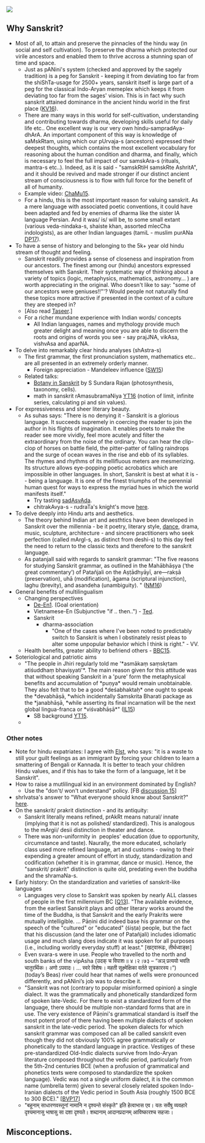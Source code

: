 ![](http://upload.wikimedia.org/wikipedia/commons/thumb/3/3f/Devimahatmya_Sanskrit_MS_Nepal_11c.jpg/400px-Devimahatmya_Sanskrit_MS_Nepal_11c.jpg)



## Why Sanskrit?

- Most of all, to attain and preserve the pinnacles of the hindu way (in social and self cultivation). To preserve the dharma which protected our virile ancestors and enabled them to thrive accross a stunning span of time and space.
    - Just as pANini's system (checked and approved by the sagely tradition) is a peg for Sanskrit - keeping it from deviating too far from the shiShTa-usage for 2500+ years, sanskrit itself is large part of a peg for the classical Indo-Aryan memeplex which keeps it from deviating too far from the sages' vision.﻿ This is in fact why such sanskrit attained dominance in the ancient hindu world in the first place ([KV16](https://kashcidvipashcit.wordpress.com/2016/05/19/%E0%A4%95%E0%A5%81%E0%A4%A4%E0%A4%83-%E0%A4%B8%E0%A4%82%E0%A4%B8%E0%A5%8D%E0%A4%95%E0%A5%83%E0%A4%A4%E0%A4%B8%E0%A5%8D%E0%A4%AF-%E0%A4%AA%E0%A5%8D%E0%A4%B0%E0%A4%AD%E0%A5%81%E0%A4%A4%E0%A5%8D%E0%A4%B5/)).
    - There are many ways in this world for self-cultivation, understanding and contributing towards dharma, developing skills useful for daily life etc.. One excellent way is our very own hindu-sampradAya-dhArA. An important component of this way is knowledge of saMskRtam, using which our pUrvaja-s (ancestors) expressed their deepest thoughts, which contains the most excellent vocabulary for reasoning about the human condition and dharma, and finally, which is necessary to feel the full impact of our samskAra-s (rituals, mantra-s etc..). Indeed, as it is said - "samskRtiH samskRte AshritA", and it should be revived and made stronger if our distinct ancient stream of consciousness is to flow with full force for the benefit of all of humanity.
    - Example video: [ChaMu15](https://youtu.be/lKljhDp9boU?t=595).
    - For a hindu, this is the most important reason for valuing sanskrit. As a mere language with associated poetic conventions, it could have been adapted and fed by enemies of dharma like the sister IA language Persian. And it was/ is/ will be, to some small extant (various veda-nindaka-s, shaiste khan, assorted mlecCha indologists), as are other Indian languages (tamiL - muslim purANa [DP17](http://www.mid-day.com/articles/devdutt-pattanaik-a-purana-for-muslims/18465165)).
- To have a sense of history and belonging to the 5k+ year old hindu stream of thought and feeling.
    - Sanskrit readily provides a sense of closeness and inspiration from our ancestors. The finest among our (hindu) ancestors expressed themselves with Sanskrit. Their systematic way of thinking about a variety of topics (logic, metaphysics, mathematics, astronomy... ) are worth appreciating in the original. Who doesn't like to say: "some of our ancestors were geniuses!!"'? Would people not naturally find these topics more attractive if presented in the context of a culture they are steeped in?
    - \[Also read [Taseer](http://www.openthemagazine.com/article/art-culture/a-historical-sense).\]
    - For a richer mundane experience with Indian words/ concepts
        - All Indian languages, names and mythology provide much greater delight and meaning once you are able to discern the roots and origins of words you see - say prajJNA, vikAsa, vishvAsa and aparNA.
- To delve into remarkably clear hindu analyses (shAstra-s)
    - The first grammar, the first pronunciation system, mathematics etc.. are all presented in an extremely orderly manner.
        - Foreign appreciation - Mandeleev influence ([SW15](http://swarajyamag.com/ideas/sanskrit-and-mendeleevs-periodic-table-of-elements/))
    - Related talks:
        - [Botany in Sanskrit](https://www.youtube.com/watch?v=lFvzTH-q2Uw&list=WL#t=3161) by S Sundara Rajan (photosynthesis, taxonomy, cells).
        - math in sanskrit rAmasubramaNiya [YT16](https://www.youtube.com/watch?v=iVEc_wQ4YTM) (notion of limit, infinite series, calculating pi and sin values).
- For expressiveness and sheer literary beauty.
    - As suhas says: "There is no denying it - Sanskrit is a glorious language. It succeeds supremely in coercing the reader to join the author in his flights of imagination. It enables poets to make the reader see more vividly, feel more acutely and filter the extraordinary from the noise of the ordinary. You can hear the clip-clop of horses on battle field, the pitter-patter of falling raindrops and the surge of ocean waves in the rise and ebb of its syllables. The rhymes and rhythms of its mellifluous meters are mesmerizing. Its structure allows eye-popping poetic acrobatics which are impossible in other languages. In short, Sanskrit is best at what it is -- being a language. It is one of the finest triumphs of the perennial human quest for ways to express the myriad hues in which the world manifests itself."
        - Try tasting [sadAsvAda](https://groups.google.com/forum/#!forum/sadaswada).
        - chitrakAvya-s - rudraTa's knight's move [here](http://gssmurthy.blogspot.com/2016/01/rudrata-and-his-knights-move-verse.html).
- To delve deeply into Hindu arts and aesthetics.
    - The theory behind Indian art and aesthtics have been developed in Sanskrit over the millennia - be it poetry, literary style, [dance](http://www.youtube.com/watch?v=yV_DVf4wmYE&list=PL798BE0DBBDF1AA1D), drama, music, sculpture, architecture - and sincere practitioners who seek perfection (called mArgI-s, as distinct from deshi-s) to this day feel the need to return to the classic texts and therefore to the sanskrit language.
    - As patanjalI said with regards to sanskrit grammar: "The five reasons for studying Sanskrit grammar, as outlined in the Mahābhāṣya (‘the great commentary’) of Patañjali on the Aṣṭādhyāyī, are—rakṣā (preservation), uhā (modification), āgama (scriptural injunction), laghu (brevity), and asandeha (unambiguity). " ([NM16](https://www.youtube.com/watch?v=Dw6swQpju7A))
- General benefits of multilingualism
    - Changing perspectives
        - [De-En1](http://medicalxpress.com/news/2015-04-language-view-theworld.html?utm_content=buffer39c25&utm_medium=social&utm_source=facebook.com&utm_campaign=buffer). (Goal orientation)
        - Vietnamese-En (Subjunctive "if .. then..") - [Ted](https://www.youtube.com/watch?v=zeSVMG4GkeQ).
        - Sanskrit
            - dharma-association
                - "One of the cases where I've been noted to predictably switch to Sanskrit is when I obstinately resist pleas to alter some unpopular behavior which I think is right." - VV.
    - Health benefits, greater ability to befriend others - [BBC15](http://www.bbc.com/future/story/20150528-how-to-learn-30-languages).
- Soteriological and patriotic aims
    - "The people in Jhiri regularly told me '\*asmākaṃ saṃskṛtam atiśuddhaṃ bhaviṣyati'\*. The main reason given for this attitude was that without speaking Sanskrit in a 'pure' form the metaphysical benefits and accumulation of \*puṇya\* would remain unobtainable. They also felt that to be a good \*deśabhaktaḥ\* one ought to speak the \*devabhāṣā, \*which incidentally Samskrita Bharati package as the \*janabhāṣā, \*while asserting its final incarnation will be the next global lingua-franca or \*viśvabhāṣā\*" ([IL15](http://list.indology.info/pipermail/indology_list.indology.info/2016-January/042636.html))
        - SB background [YT15](https://youtu.be/cqx3z_clsjY?t=126).
    -


### Other notes

- Note for hindu expatriates: I agree with [Elst](http://koenraadelst.blogspot.in/2012/05/hindu-survival-what-is-to-be-done.html), who says: "it is a waste to still your guilt feelings as an immigrant by forcing your children to learn a smattering of Bengali or Kannada. It is better to teach your children Hindu values, and if this has to take the form of a language, let it be Sanskrit".
- How to raise a mutlilingual kid in an environment dominated by English?
    - Use the "don't/ won't understand" policy. \[FB [discussion 15](https://www.facebook.com/vishvas.vasuki/posts/10153397026052989?ref=notif&notif_t=comment_mention)\]
- shrIvatsa's answer to "What everyone should know about Sanskrit?" [here](http://www.quora.com/What-are-some-mind-blowing-facts-about-Sanskrit-What-should-everyone-know-about-Sanskrit-language).
- On the sanskrit/ prakrit distinction - and its antiquity:
    - Sanskrit literally means refined, prAkRt means natural/ innate (implying that it is not as polished/ standardized). This is analogous to the mArgii/ desii distinction in theater and dance.
    - There was non-uniformity in  peoples' education (due to opportunity, circumstance and taste). Naurally, the more educated, scholarly class used more refined language, art and customs - owing to their expending a greater amount of effort in study, standardization and codification (whether it is in grammar, dance or music). Hence, the "sanskrit/ prakrit" distinction is quite old, predating even the buddha and the shramaNa-s.
- Early history: On the standardization and varieties of sanskrit-like languages
    - Languages very close to Sanskrit was spoken by nearly ALL classes of people in the first millennium BC \[[Q13](https://www.quora.com/What-percentage-of-people-on-the-Indian-subcontinent-used-or-knew-Sanskrit-during-the-2nd-and-1st-millennium-BC)\]. "The available evidence, from the earliest Sanskrit plays and other literary works around the time of the Buddha, is that Sanskrit and the early Prakrits were mutually intelligible. ... Pāṇini did indeed base his grammar on the speech of the "cultured" or "educated" (śiṣṭa) people, but the fact that his discussion (and the later one of Patañjali) includes idiomatic usage and much slang does indicate it was spoken for all purposes (i.e., including worldly everyday stuff) at least." \[खट्वारूढः, तीर्थध्वाङ्क्षः\]
    - Even svara-s were in use. People who travelled to the north and south banks of the vipAsha (उदक् च विपाशः॥ ४।२।७३ – “अञ् प्रत्ययो भवति चातुरर्थिकः। अणो ऽपवादः। … स्वरे विशेषः। महती सूक्ष्मेक्षिका वर्तते सूत्रकारस्य।”)  (today’s Beas) river could hear that names of wells were pronounced differently, and pANini’s job was to describe it.
    - "Sanskrit was not (contrary to popular misinformed opinion) a single dialect. It was the grammatically and phonetically standardized form of spoken late-Vedic. ​For there to exist a standardized form of the language, there should be multiple non-standard forms that are in use. The very existence of Pāṇini's grammatical standard is itself the most potent proof of there having been multiple dialects of spoken sanskrit in the late-vedic period.​ The spoken dialects for which sanskrit grammar was composed can all be called sanskrit even though they did not obviously 100% agree grammatically or phonetically to the standard language in practice. Vestiges of these pre-standardized Old-Indic dialects survive from Indo-Aryan literature composed throughout the vedic period, particularly from the 5th-2nd centuries BCE (when a profusion of grammatical and phonetics texts were composed to standardize the spoken language). Vedic was not a single uniform dialect, it is the common name (umbrella term) given to several closely related spoken Indo-Iranian dialects of the Vedic period in South Asia (roughly 1500 BCE to 300 BCE)." \[[BVP17](https://groups.google.com/d/msg/bvparishat/_w1ShqfczhY/27iVBdXsCQAJ)\]
    - "बहूनाम् साधारणवस्तूनां नामानि न दृश्यन्ते संस्कृते" इति हेत्वाभास एव। यतः सर्वेषु व्यवहारे दृश्यमानासु भाषासु सा दशा दृश्यते। शब्दानाम् आदानप्रदानम् आविष्कारश्च सहजाः।



## Misconceptions.
